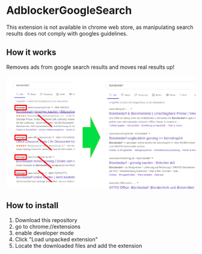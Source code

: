# AdblockerGoogleSearch

This extension is not available in chrome web store, as manipulating search results does not comply with googles guidelines.

## How it works
Removes ads from google search results and moves real results up!

![Screenshot](/resources/googleSearchAdblock1.png)

## How to install
1. Download this repository
2. go to chrome://extensions
3. enable developer mode
4. Click "Load unpacked extension"
5. Locate the downloaded files and add the extension
